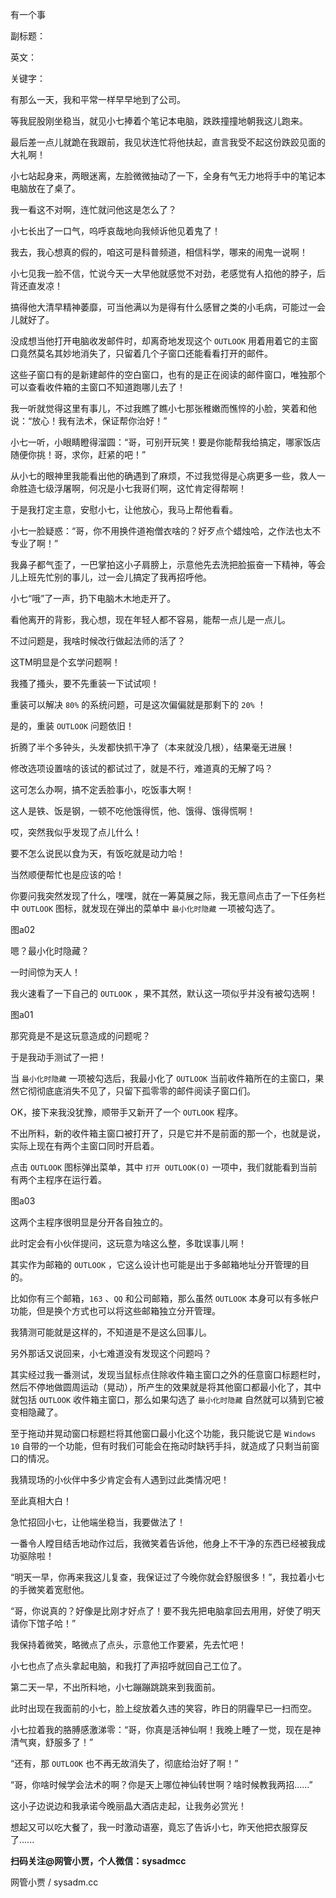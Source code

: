 有一个事

副标题：

英文：

关键字：



有那么一天，我和平常一样早早地到了公司。

等我屁股刚坐稳当，就见小七捧着个笔记本电脑，跌跌撞撞地朝我这儿跑来。

最后差一点儿就跪在我跟前，我见状连忙将他扶起，直言我受不起这份跌跤见面的大礼啊！

小七站起身来，两眼迷离，左脸微微抽动了一下，全身有气无力地将手中的笔记本电脑放在了桌了。

我一看这不对啊，连忙就问他这是怎么了？

小七长出了一口气，呜呼哀哉地向我倾诉他见着鬼了！

我去，我心想真的假的，咱这可是科普频道，相信科学，哪来的闹鬼一说啊！

小七见我一脸不信，忙说今天一大早他就感觉不对劲，老感觉有人掐他的脖子，后背还直发凉！

搞得他大清早精神萎靡，可当他满以为是得有什么感冒之类的小毛病，可能过一会儿就好了。

没成想当他打开电脑收发邮件时，却离奇地发现这个 `OUTLOOK` 用着用着它的主窗口竟然莫名其妙地消失了，只留着几个子窗口还能看看打开的邮件。

这些子窗口有的是新建邮件的空白窗口，也有的是正在阅读的邮件窗口，唯独那个可以查看收件箱的主窗口不知道跑哪儿去了！



我一听就觉得这里有事儿，不过我瞧了瞧小七那张稚嫩而憔悴的小脸，笑着和他说：“放心！我有法术，保证帮你治好！”

小七一听，小眼睛瞪得溜圆：“哥，可别开玩笑！要是你能帮我给搞定，哪家饭店随便你挑！哥，求你，赶紧的吧！”

从小七的眼神里我能看出他的确遇到了麻烦，不过我觉得是心病更多一些，救人一命胜造七级浮屠啊，何况是小七我哥们啊，这忙肯定得帮啊！

于是我打定主意，安慰小七，让他放心，我马上帮他看看。

小七一脸疑惑：“哥，你不用换件道袍僧衣啥的？好歹点个蜡烛哈，之作法也太不专业了啊！”

我鼻子都气歪了，一巴掌拍这小子肩膀上，示意他先去洗把脸振奋一下精神，等会儿上班先忙别的事儿，过一会儿搞定了我再招呼他。

小七“哦”了一声，扔下电脑木木地走开了。



看他离开的背影，我心想，现在年轻人都不容易，能帮一点儿是一点儿。

不过问题是，我啥时候改行做起法师的活了？

这TM明显是个玄学问题啊！



我搔了搔头，要不先重装一下试试呗！

重装可以解决 `80%` 的系统问题，可是这次偏偏就是那剩下的 `20%` ！

是的，重装 `OUTLOOK` 问题依旧！



折腾了半个多钟头，头发都快抓干净了（本来就没几根），结果毫无进展！

修改选项设置啥的该试的都试过了，就是不行，难道真的无解了吗？

这可怎么办啊，搞不定丢脸事小，吃饭事大啊！

这人是铁、饭是钢，一顿不吃他饿得慌，他、饿得、饿得慌啊！

哎，突然我似乎发现了点儿什么！

要不怎么说民以食为天，有饭吃就是动力哈！

当然顺便帮忙也是应该的哈！



你要问我突然发现了什么，嘿嘿，就在一筹莫展之际，我无意间点击了一下任务栏中 `OUTLOOK` 图标，就发现在弹出的菜单中 `最小化时隐藏` 一项被勾选了。

图a02



嗯？最小化时隐藏？

一时间惊为天人！

我火速看了一下自己的 `OUTLOOK` ，果不其然，默认这一项似乎并没有被勾选啊！

图a01



那究竟是不是这玩意造成的问题呢？

于是我动手测试了一把！

当 `最小化时隐藏` 一项被勾选后，我最小化了 `OUTLOOK` 当前收件箱所在的主窗口，果然它彻彻底底消失不见了，只留下孤零零的邮件阅读子窗口们。

OK，接下来我没犹豫，顺带手又新开了一个 `OUTLOOK` 程序。

不出所料，新的收件箱主窗口被打开了，只是它并不是前面的那一个，也就是说，实际上现在有两个主窗口同时开启着。

点击 `OUTLOOK` 图标弹出菜单，其中 `打开 OUTLOOK(O)` 一项中，我们就能看到当前有两个主程序在运行着。

图a03



这两个主程序很明显是分开各自独立的。

此时定会有小伙伴提问，这玩意为啥这么整，多耽误事儿啊！

其实作为邮箱的 `OUTLOOK` ，它这么设计也可能是出于多邮箱地址分开管理的目的。

比如你有三个邮箱，`163` 、`QQ` 和公司邮箱，那么虽然 `OUTLOOK` 本身可以有多帐户功能，但是换个方式也可以将这些邮箱独立分开管理。

我猜测可能就是这样的，不知道是不是这么回事儿。



另外那话又说回来，小七难道没有发现这个问题吗？

其实经过我一番测试，发现当鼠标点住除收件箱主窗口之外的任意窗口标题栏时，然后不停地做圆周运动（晃动），所产生的效果就是将其他窗口都最小化了，其中就包括 `OUTLOOK` 收件箱主窗口，那么如果勾选了 `最小化时隐藏` 自然就可以猜到它被变相隐藏了。

至于拖动并晃动窗口标题栏将其他窗口最小化这个功能，我只能说它是 `Windows 10` 自带的一个功能，但有时我们可能会在拖动时缺钙手抖，就造成了只剩当前窗口的情况。

我猜现场的小伙伴中多少肯定会有人遇到过此类情况吧！



至此真相大白！

急忙招回小七，让他端坐稳当，我要做法了！

一番令人瞠目结舌地动作过后，我微笑着告诉他，他身上不干净的东西已经被我成功驱除啦！

“明天一早，你再来我这儿复查，我保证过了今晚你就会舒服很多！”，我拉着小七的手微笑着宽慰他。

“哥，你说真的？好像是比刚才好点了！要不我先把电脑拿回去用用，好使了明天请你下馆子哈！”

我保持着微笑，略微点了点头，示意他工作要紧，先去忙吧！

小七也点了点头拿起电脑，和我打了声招呼就回自己工位了。



第二天一早，不出所料地，小七蹦蹦跳跳来到我面前。

此时出现在我面前的小七，脸上绽放着久违的笑容，昨日的阴霾早已一扫而空。

小七拉着我的胳膊感激涕零：“哥，你真是活神仙啊！我晚上睡了一觉，现在是神清气爽，舒服多了！”

“还有，那 `OUTLOOK` 也不再无故消失了，彻底给治好了啊！”

“哥，你啥时候学会法术的啊？你是天上哪位神仙转世啊？啥时候教我两招......”

这小子边说边和我承诺今晚丽晶大酒店走起，让我务必赏光！

想起又可以吃大餐了，我一时激动语塞，竟忘了告诉小七，昨天他把衣服穿反了......



**扫码关注@网管小贾，个人微信：sysadmcc**

网管小贾 / sysadm.cc

